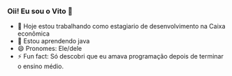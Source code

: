 ### Oii! Eu sou o Vito 👋

- 🔭 Hoje estou trabalhando como estagiario de desenvolvimento na Caixa econômica 
- 🌱 Estou aprendendo java
- 😄 Pronomes: Ele/dele
- ⚡ Fun fact: Só descobri que eu amava programação depois de terminar o ensino médio.

